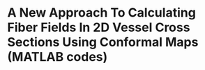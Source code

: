# A New Approach To Calculating Fiber Fields In 2D Vessel Cross Sections Using Conformal Maps (MATLAB codes)

